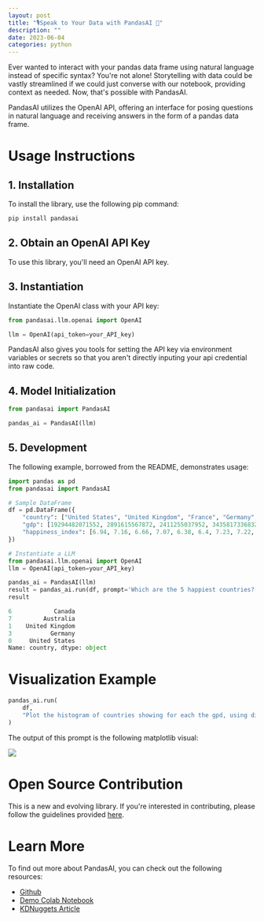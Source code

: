 ```yaml
---
layout: post
title: "🎙️Speak to Your Data with PandasAI 🐼"
description: ""
date: 2023-06-04
categories: python
---
```



Ever wanted to interact with your pandas data frame using natural language instead of specific syntax? You're not alone! Storytelling with data could be vastly streamlined if we could just converse with our notebook, providing context as needed. Now, that's possible with PandasAI.

PandasAI utilizes the OpenAI API, offering an interface for posing questions in natural language and receiving answers in the form of a pandas data frame.

# Usage Instructions

## 1. Installation

To install the library, use the following pip command:

```bash
pip install pandasai
```

## 2. Obtain an OpenAI API Key

To use this library, you'll need an OpenAI API key.


## 3. Instantiation

Instantiate the OpenAI class with your API key:

```python
from pandasai.llm.openai import OpenAI

llm = OpenAI(api_token=your_API_key)
```

PandasAI also gives you tools for setting the API key via environment variables or secrets so that you aren't directly inputing your api credential into raw code. 

## 4. Model Initialization

```python
from pandasai import PandasAI

pandas_ai = PandasAI(llm)
```

## 5. Development

The following example, borrowed from the README, demonstrates usage:

```python
import pandas as pd
from pandasai import PandasAI

# Sample DataFrame
df = pd.DataFrame({
    "country": ["United States", "United Kingdom", "France", "Germany", "Italy", "Spain", "Canada", "Australia", "Japan", "China"],
    "gdp": [19294482071552, 2891615567872, 2411255037952, 3435817336832, 1745433788416, 1181205135360, 1607402389504, 1490967855104, 4380756541440, 14631844184064],
    "happiness_index": [6.94, 7.16, 6.66, 7.07, 6.38, 6.4, 7.23, 7.22, 5.87, 5.12]
})

# Instantiate a LLM
from pandasai.llm.openai import OpenAI
llm = OpenAI(api_token=your_API_key)

pandas_ai = PandasAI(llm)
result = pandas_ai.run(df, prompt='Which are the 5 happiest countries?')
result
```

```python
6            Canada
7         Australia
1    United Kingdom
3           Germany
0     United States
Name: country, dtype: object
```

# Visualization Example

```python
pandas_ai.run(
    df,
    "Plot the histogram of countries showing for each the gpd, using different colors for each bar",
)
```

The output of this prompt is the following matplotlib visual:

![](https://www.googleapis.com/download/storage/v1/b/kaggle-forum-message-attachments/o/inbox%2F1506047%2F5a97b579b6bd7bc4d905fee82cec98b5%2Farya_pandas_ai_generative_ai_python_library_1.png?generation=1684202299170432&alt=media)


# Open Source Contribution

This is a new and evolving library. If you're interested in contributing, please follow the guidelines provided [here](https://github.com/gventuri/pandas-ai/blob/main/CONTRIBUTING.md).

# Learn More 

To find out more about PandasAI, you can check out the following resources:

- [Github](https://github.com/gventuri/pandas-ai)
- [Demo Colab Notebook](https://colab.research.google.com/drive/1rKz7TudOeCeKGHekw7JFNL4sagN9hon-?usp=sharing)
- [KDNuggets Article](https://www.kdnuggets.com/2023/05/pandas-ai-generative-ai-python-library.html)